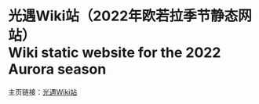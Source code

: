 # 光遇Wiki站（2022年欧若拉季节静态网站）<br>Wiki static website for the 2022 Aurora season
主页链接：[光遇Wiki站](strance13.github.io/skywiki)
